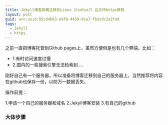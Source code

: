 ```yaml
---
title: Jekyll博客部署迁移到Linux（Centos7）且支持https教程
layout: post
guid: urn:uuid:85cd4b63-e9f0-4459-8ca7-fbdsdc2a2fad
tags:
  - Jekyll
  - https
---
```


之前一直把博客托管到Github pages上，虽然方便但是也有几个弊端，比如：

- 1.有时访问速度过慢
- 2.国内的一些搜索引擎无法检索到
...

刚好自己有一个服务器，所以准备将博客迁移到自己的服务器上，当然推荐将内容在github也保存一份，以防万一数据丢失。

操作前提：

1.申请一个自己的服务器和域名
2.Jekyll博客安装
3.有自己的github

### 大体步骤

